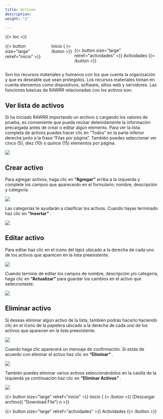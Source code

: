 ```yaml
---
title: Activos
description: 
weight: "2"

---
```

{{< toc >}}

<div style="display: flex; justificar-contenido: espacio-entre"> {{< button size="large" relref="inicio" >}} <i class="flecha izquierda"></i> Inicio { {< /boton >}}

{{< button size="large" relref="actividades" >}} Actividades<i class="arrow right"></i> {{< /button >}}

</div>

Son los recursos materiales y humanos con los que cuenta la organización y que es deseable que sean protegidos. Los recursos materiales toman en cuenta elementos como dispositivos, software, sitios web y servidores. Las funciones básicas de RAWRR relacionadas con los activos son:

## Ver lista de activos

Si ha iniciado RAWRR importando un archivo o cargando los valores de prueba, es conveniente que pueda revisar detenidamente la información precargada antes de crear o editar algún elemento. Para ver la lista completa de activos puedes hacer clic en “Todos” en la parte inferior derecha junto a la frase “Filas por página”. También puedes seleccionar ver cinco (5), diez (10) o quince (15) elementos por página.

![](/images/activos-ver-lista.png)

## Crear activo

Para agregar activos, haga clic en **“Agregar”** arriba a la izquierda y complete los campos que aparecerán en el formulario: nombre, descripción y categoría.

![](/images/activos-agregar.png)

Las categorías te ayudarán a clasificar los activos. Cuando hayas terminado haz clic en **“Insertar”** .

![](/images/insertar-nuevo-activo.png)

## Editar activo

Para editar haz clic en el ícono del lápiz ubicado a la derecha de cada uno de los activos que aparecen en la lista preexistente.

![](/images/activos-editar.png)

Cuando termine de editar los campos de nombre, descripción y/o categoría, haga clic en **“Actualizar”** para guardar los cambios en el activo que seleccioneste.

![](/images/actualizar-activo.png)

## Eliminar activo

Si deseas eliminar algún activo de la lista, también podrás hacerlo haciendo clic en el ícono de la papelera ubicado a la derecha de cada uno de los activos que aparecen en la lista preexistente.

![](/images/activos-eliminar1.png)

Cuando haga clic aparecerá un mensaje de confirmación. Si estás de acuerdo con eliminar el activo haz clic en **“Eliminar”** .

![](/images/activos.png)

También puedes eliminar varios activos seleccionándolos en la casilla de la izquierda ya continuación haz clic en **“Eliminar Activos”** .

![](/images/activos-eliminar2.png)

<div style="mostrar: flex; justificar-contenido: espacio-entre"> {{< button size="large" relref="inicio" >}} <i class="flecha izquierda"> </i> Inicio { {< /boton >}} [Descargar archivo]( "Download File") n >}}

{{< button size="large" relref="actividades" >}} Actividades <i class="arrow right"></i> {{< /button >}}

</div>